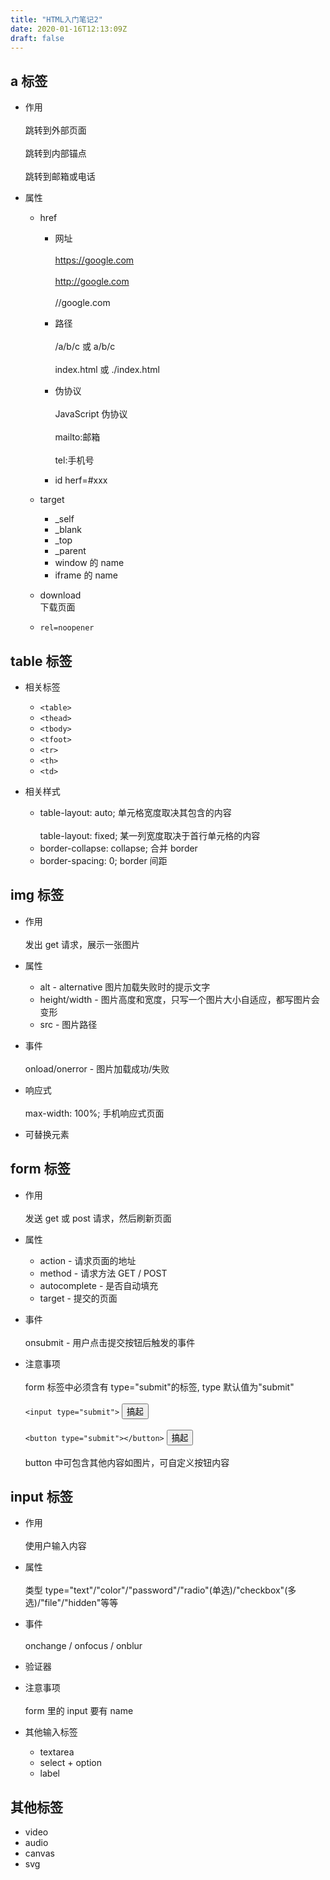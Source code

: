 ```yaml
---
title: "HTML入门笔记2"
date: 2020-01-16T12:13:09Z
draft: false
---
```


## a 标签

- 作用 <br>  
  跳转到外部页面 <br>  
  跳转到内部锚点 <br>  
  跳转到邮箱或电话

- 属性

  - href

    - 网址 <br>  
      https://google.com <br>  
      http://google.com <br>  
      //google.com

    - 路径 <br>  
      /a/b/c 或 a/b/c <br>  
      index.html 或 ./index.html

    - 伪协议 <br>  
      JavaScript 伪协议 <br>  
      mailto:邮箱 <br>  
      tel:手机号

    - id
      herf=#xxx

  - target
    - \_self
    - \_blank
    - \_top
    - \_parent
    - window 的 name
    - iframe 的 name
  - download <br>
    下载页面
  - `rel=noopener`

## table 标签

- 相关标签

  - `<table>`
  - `<thead>`
  - `<tbody>`
  - `<tfoot>`
  - `<tr>`
  - `<th>`
  - `<td>`

- 相关样式
  - table-layout: auto; 单元格宽度取决其包含的内容 <br>  
    table-layout: fixed; 某一列宽度取决于首行单元格的内容
  - border-collapse: collapse; 合并 border
  - border-spacing: 0; border 间距

## img 标签

- 作用 <br>  
  发出 get 请求，展示一张图片

- 属性

  - alt - alternative 图片加载失败时的提示文字
  - height/width - 图片高度和宽度，只写一个图片大小自适应，都写图片会变形
  - src - 图片路径

- 事件 <br>  
  onload/onerror - 图片加载成功/失败

- 响应式 <br>  
  max-width: 100%; 手机响应式页面

- 可替换元素

## form 标签

- 作用 <br>  
  发送 get 或 post 请求，然后刷新页面

- 属性

  - action - 请求页面的地址
  - method - 请求方法 GET / POST
  - autocomplete - 是否自动填充
  - target - 提交的页面

- 事件 <br>  
  onsubmit - 用户点击提交按钮后触发的事件

- 注意事项 <br>  
  form 标签中必须含有 type="submit"的标签, type 默认值为"submit" <br>  
  `<input type="submit">` <input type="submit" value="搞起"> <br>  
  `<button type="submit"></button>`
  <button type="submit">搞起</button> <br>  
  button 中可包含其他内容如图片，可自定义按钮内容

## input 标签

- 作用 <br>  
  使用户输入内容

- 属性 <br>  
  类型 type="text"/"color"/"password"/"radio"(单选)/"checkbox"(多选)/"file"/"hidden"等等

- 事件 <br>  
  onchange / onfocus / onblur

- 验证器

- 注意事项 <br>  
  form 里的 input 要有 name

- 其他输入标签
  - textarea
  - select + option
  - label

## 其他标签

- video
- audio
- canvas
- svg
